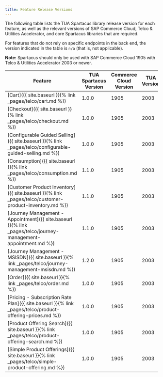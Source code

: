 ```yaml
---
title: Feature Release Versions
---
```


The following table lists the TUA Spartacus library release version for each feature, as well as the relevant versions of SAP Commerce Cloud, Telco & Utilities Accelerator, and core Spartacus libraries that are required.

For features that do not rely on specific endpoints in the back end, the version indicated in the table is `n/a` (that is, not applicable).

**Note:** Spartacus should only be used with SAP Commerce Cloud 1905 with Telco & Utilities Accelerator 2003 or newer.

| Feature | TUA Spartacus Version | Commerce Cloud Version | TUA Version | Spartacus Version |
|---|---|---|---|---|
| [Cart]({{ site.baseurl }}{% link _pages/telco/cart.md %}) | 1.0.0 | 1905 | 2003 | 1.x |
| [Checkout]({{ site.baseurl }}{% link _pages/telco/checkout.md %}) | 1.0.0 | 1905 | 2003 | 1.x |
| [Configurable Guided Selling]({{ site.baseurl }}{% link _pages/telco/configurable-guided-selling.md %}) | 1.0.0 | 1905 | 2003 | 1.x |
| [Consumption]({{ site.baseurl }}{% link _pages/telco/consumption.md %}) | 1.1.0 | 1905 | 2003 | 1.x |
| [Customer Product Inventory]({{ site.baseurl }}{% link _pages/telco/customer-product-inventory.md %}) | 1.1.0 | 1905 | 2003 | 1.x |
| [Journey Management - Appointment]({{ site.baseurl }}{% link _pages/telco/journey-management-appointment.md %}) | 1.1.0 | 1905 | 2003 | 1.x |
| [Journey Management - MSISDN]({{ site.baseurl }}{% link _pages/telco/journey-management-msisdn.md %}) | 1.2.0 | 1905 | 2003 | 1.x |
| [Order]({{ site.baseurl }}{% link _pages/telco/order.md %}) | 1.0.0 | 1905 | 2003 | 1.x |
| [Pricing - Subscription Rate Plan]({{ site.baseurl }}{% link _pages/telco/product-offering-prices.md %}) | 1.0.0 | 1905 | 2003 | 1.x |
| [Product Offering Search]({{ site.baseurl }}{% link _pages/telco/product-offering-search.md %}) | 1.0.0 | 1905 | 2003 | 1.x |
| [Simple Product Offerings]({{ site.baseurl }}{% link _pages/telco/simple-product-offering.md %}) | 1.0.0 | 1905 | 2003 | 1.x |
